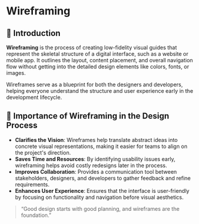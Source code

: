 # Wireframing

## 📌 Introduction

**Wireframing** is the process of creating low-fidelity visual guides that represent the skeletal structure of a digital interface, such as a website or mobile app. It outlines the layout, content placement, and overall navigation flow without getting into the detailed design elements like colors, fonts, or images.

Wireframes serve as a blueprint for both the designers and developers, helping everyone understand the structure and user experience early in the development lifecycle.

## 🚀 Importance of Wireframing in the Design Process

- **Clarifies the Vision**: Wireframes help translate abstract ideas into concrete visual representations, making it easier for teams to align on the project's direction.
- **Saves Time and Resources**: By identifying usability issues early, wireframing helps avoid costly redesigns later in the process.
- **Improves Collaboration**: Provides a communication tool between stakeholders, designers, and developers to gather feedback and refine requirements.
- **Enhances User Experience**: Ensures that the interface is user-friendly by focusing on functionality and navigation before visual aesthetics.

> “Good design starts with good planning, and wireframes are the foundation.”

